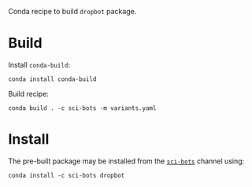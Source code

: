 Conda recipe to build `dropbot` package.

Build
=====

Install `conda-build`:

    conda install conda-build

Build recipe:

    conda build . -c sci-bots -m variants.yaml


Install
=======

The pre-built package may be installed from the [`sci-bots`][2] channel using:

    conda install -c sci-bots dropbot


[1]: https://anaconda.org/sci-bots/dropbot
[2]: https://anaconda.org/sci-bots
